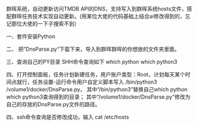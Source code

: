 群晖系统，自动更新访问TMDB API的DNS，支持写入到群晖系统hosts文件，搭配群晖任务技术实现自动更新。(用某位大佬的代码基础上结合ai修改得到的，忘记那位大佬的一下子搜索不到）

一、套件安装Python

二、 把”DnsParse.py“下载下来，导入到群晖群晖的你想放的文件夹里面。

三、查询自己的PY目录
SHH命令查询如下
which python
which python3

四、打开控制面板，任务计划新建任务，用户账户类型：Root，计划每天某个时间点就行，任务设置-运行命令用户自定义脚本写入
/bin/python3 /volume1/docker/DnsParse.py，
其中“/bin/python3”替换自己which python which python3查询得到的目录；
其中“/volume1/docker/DnsParse.py”修改为自己的存放的DnsParse.py文件的路径。

四、ssh命令查询是否修改成功，输入
cat /etc/hosts
